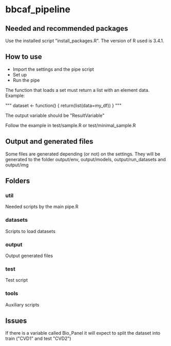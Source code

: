# bbcaf_pipeline
## Needed and recommended packages

Use the installed script "install_packages.R". The version of R used is 3.4.1.

## How to use

- Import the settings and the pipe script
- Set up
- Run the pipe

The function that loads a set must return a list with an element data. Example:

"""
dataset <- function() {
    return(list(data=my_df))
}
"""

The output variable should be "ResultVariable"

Follow the example in test/sample.R or test/minimal_sample.R

## Output and generated files

Some files are generated depending (or not) on the settings. They will be generated to the folder output/env, output/models, output/run_datasets and output/img

## Folders
 
### util

Needed scripts by the main pipe.R

### datasets

Scripts to load datasets

### output

Output generated files

### test

Test script

### tools

Auxiliary scripts
 
## Issues

If there is a variable called Bio_Panel it will expect to split the dataset into train ("CVD1" and test "CVD2")
